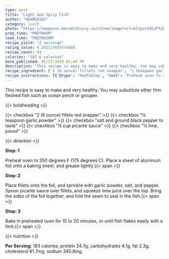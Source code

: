 ```yaml
---
type: post
title: "Light and Spicy Fish"
author: "ADAMS8192"
category: lunch
photo: "https://imagesvc.meredithcorp.io/v3/mm/image?url=https%3A%2F%2Fimages.media-allrecipes.com%2Fuserphotos%2F84856.jpg"
prep_time: "P0DT0H5M"
cook_time: "P0DT0H20M"
recipe_yield: "2 servings"
rating_value: 4.202127659574468
review_count: 94
calories: "182.6 calories"
date_published: 05/27/2020 01:46 PM
description: "This recipe is easy to make and very healthy. You may substitute other firm fleshed fish such as ocean perch or grouper."
recipe_ingredient: ['2 (6 ounce) fillets red snapper', '¼ teaspoon garlic powder', 'salt and ground black pepper to taste', '¼ cup picante sauce', '½ lime, juiced']
recipe_instructions: [{'@type': 'HowToStep', 'text': 'Preheat oven to 350 degrees F (175 degrees C). Place a sheet of aluminum foil onto a baking sheet, and grease lightly.\n'}, {'@type': 'HowToStep', 'text': 'Place fillets onto the foil, and sprinkle with garlic powder, salt, and pepper. Spoon picante sauce over fillets, and squeeze lime juice over the top. Bring the sides of the foil together, and fold the seam to seal in the fish.\n'}, {'@type': 'HowToStep', 'text': 'Bake in preheated oven for 15 to 20 minutes, or until fish flakes easily with a fork.\n'}]
---
```


This recipe is easy to make and very healthy. You may substitute other firm fleshed fish such as ocean perch or grouper. 

{{< boldheading >}}

{{< checkbox "2 (6 ounce) fillets red snapper" >}}
{{< checkbox "¼ teaspoon garlic powder" >}}
{{< checkbox "salt and ground black pepper to taste" >}}
{{< checkbox "¼ cup picante sauce" >}}
{{< checkbox "½  lime, juiced" >}}


{{< direction >}}

**Step: 1**

Preheat oven to 350 degrees F (175 degrees C). Place a sheet of aluminum foil onto a baking sheet, and grease lightly.{{< span >}}

**Step: 2**

Place fillets onto the foil, and sprinkle with garlic powder, salt, and pepper. Spoon picante sauce over fillets, and squeeze lime juice over the top. Bring the sides of the foil together, and fold the seam to seal in the fish.{{< span >}}

**Step: 3**

Bake in preheated oven for 15 to 20 minutes, or until fish flakes easily with a fork.{{< span >}}

{{< nutrition >}}

**Per Serving:** 183 calories; protein 34.7g; carbohydrates 4.1g; fat 2.3g; cholesterol 61.7mg; sodium 340.8mg.